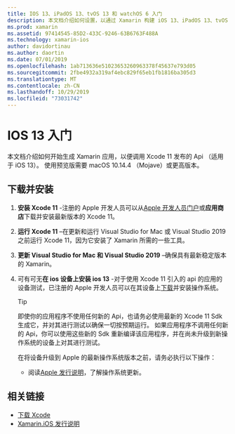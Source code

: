 ```yaml
---
title: IOS 13、iPadOS 13、tvOS 13 和 watchOS 6 入门
description: 本文档介绍如何设置，以通过 Xamarin 构建 iOS 13、iPadOS 13、tvOS 13 和 watchOS 6 应用。 它讨论了如何下载 Xcode 11 和 update Visual Studio for Mac。
ms.prod: xamarin
ms.assetid: 97414545-85D2-433C-9246-63B6763F488A
ms.technology: xamarin-ios
author: davidortinau
ms.author: daortin
ms.date: 07/01/2019
ms.openlocfilehash: 1ab713636e51023653260963378f45637e793d05
ms.sourcegitcommit: 2fbe4932a319af4ebc829f65eb1fb1816ba305d3
ms.translationtype: MT
ms.contentlocale: zh-CN
ms.lasthandoff: 10/29/2019
ms.locfileid: "73031742"
---
```

# <a name="get-started-with-ios-13"></a>IOS 13 入门

本文档介绍如何开始生成 Xamarin 应用，以便调用 Xcode 11 发布的 Api （适用于 iOS 13）。 使用预览版需要 macOS 10.14.4 （Mojave）或更高版本。

## <a name="download-and-install"></a>下载并安装

1. **安装 Xcode 11** -注册的 Apple 开发人员可以从[Apple 开发人员门户](https://developer.apple.com/download/)或**应用商店**下载并安装最新版本的 Xcode 11。

2. **运行 Xcode 11** –在更新和运行 Visual Studio for Mac 或 Visual Studio 2019 之前运行 Xcode 11，因为它安装了 Xamarin 所需的一些工具。

3. **更新 Visual Studio for Mac 和 Visual Studio 2019** –确保具有最新稳定版本的 Xamarin。

4. 可有可无**在 ios 设备上安装 ios 13** -对于使用 Xcode 11 引入的 api 的应用的设备测试，已注册的 Apple 开发人员可以在其设备上[下载](https://developer.apple.com/download)并安装操作系统。 

   > [!TIP]
   > 即使你的应用程序不使用任何新的 Api，也请务必使用最新的 Xcode 11 Sdk 生成它，并对其进行测试以确保一切按预期运行。 如果应用程序不调用任何新的 Api，你可以使用这些新的 Sdk 重新编译该应用程序，并在尚未升级到新操作系统的设备上对其进行测试。
   >
   > 在将设备升级到 Apple 的最新操作系统版本之前，请务必执行以下操作：
   >
   > - 阅读[Apple 发行说明](https://developer.apple.com/download/)，了解操作系统更新。

## <a name="related-links"></a>相关链接

- [下载 Xcode](https://developer.apple.com/download/)
- [Xamarin.iOS 发行说明](/xamarin/ios/release-notes/13/13.0)
